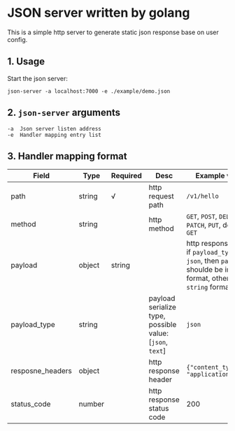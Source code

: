 # JSON server written by golang

This is a simple http server to generate static json response base on user config.

## 1. Usage

Start the json server:

```shell
json-server -a localhost:7000 -e ./example/demo.json
```

## 2. `json-server` arguments

```
-a  Json server listen address
-e  Handler mapping entry list
```

## 3. Handler mapping format

| Field | Type | Required | Desc | Example value |
|-|-|-|-|-|
| path | string | √ | http request path | `/v1/hello` |
| method | string |  | http method | `GET`, `POST`, `DELETE`, `PATCH`, `PUT`, default is `GET` |
| payload | object | string |  | http response body, if `payload_type = json`, then `payload` shoulde be in `object` format, otherwise `string` format | `{"name": "foo"}` |
| payload_type | string | | payload serialize type, possible value: [`json`, `text`] | `json` |
| resposne_headers | object | | http response header | `{"content_type": "application/json"}` |
| status_code | number | | http response status code | 200 |
